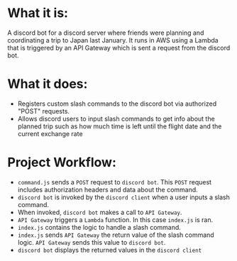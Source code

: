 # What it is:
A discord bot for a discord server where friends were planning and coordinating a trip to Japan last January. It runs in AWS using a Lambda that is triggered by an API Gateway which is sent a request from the discord bot.
		
# What it does:
- Registers custom slash commands to the discord bot via authorized "POST" requests.
- Allows discord users to input slash commands to get info about the planned trip such as how much time is left until the flight date and the current exchange rate

# Project Workflow:
- `command.js` sends a `POST` request to `discord bot`. This `POST` request includes authorization headers and data about the command.
- `discord bot` is invoked by the `discord client` when a user inputs a slash command.
- When invoked, `discord bot` makes a call to `API Gateway`.
- `API Gateway` triggers a `Lambda` function. In this case `index.js` is ran.
- `index.js` contains the logic to handle a slash command. 
- `index.js` sends `API Gateway` the return value of the slash command logic. `API Gateway` sends this value to `discord bot`.
- `discord bot` displays the returned values in the `discord client`